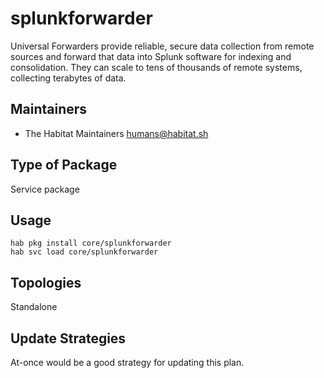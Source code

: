 # splunkforwarder

Universal Forwarders provide reliable, secure data collection from remote sources and forward that data into Splunk software for indexing and consolidation. They can scale to tens of thousands of remote systems, collecting terabytes of data.

## Maintainers

* The Habitat Maintainers <humans@habitat.sh>

## Type of Package

Service package

## Usage

```
hab pkg install core/splunkforwarder
hab svc load core/splunkforwarder
```

## Topologies

Standalone

## Update Strategies

At-once would be a good strategy for updating this plan.
